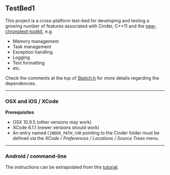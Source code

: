 TestBed1
--------

This project is a cross-platform test-bed for developing and testing a growing number of features associated with Cinder, C++11 and the [new-chronotext-toolkit](https://github.com/arielm/new-chronotext-toolkit), e.g.

- Memory management
- Task management
- Exception handling
- Logging
- Text formatting
- etc.
 
Check the comments at the top of [Sketch.h](src/Sketch.h) for more details regarding the dependencies.

---

### OSX and iOS / XCode

**Prerequisites**
- OSX 10.9.5 (other versions may work)
- XCode 6.1.1 (newer versions should work)
- An entry named `CINDER_PATH_CHR` pointing to the Cinder folder must be defined via the *XCode / Preferences / Locations / Source Trees* menu.

---

### Android / command-line

The instructions can be extrapolated from this [tutorial](https://github.com/arielm/new-chronotext-toolkit/wiki/How-to-run-a-sample-project-on-Android).

